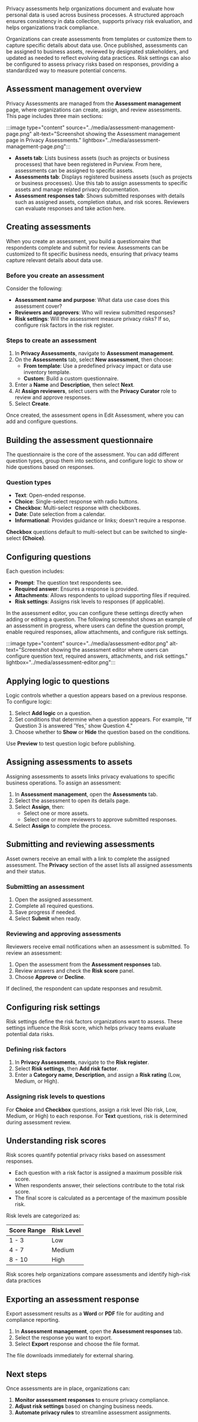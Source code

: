 Privacy assessments help organizations document and evaluate how personal data is used across business processes. A structured approach ensures consistency in data collection, supports privacy risk evaluation, and helps organizations track compliance.

Organizations can create assessments from templates or customize them to capture specific details about data use. Once published, assessments can be assigned to business assets, reviewed by designated stakeholders, and updated as needed to reflect evolving data practices. Risk settings can also be configured to assess privacy risks based on responses, providing a standardized way to measure potential concerns.

## Assessment management overview

Privacy Assessments are managed from the **Assessment management** page, where organizations can create, assign, and review assessments. This page includes three main sections:

:::image type="content" source="../media/assessment-management-page.png" alt-text="Screenshot showing the Assessment management page in Privacy Assessments." lightbox="../media/assessment-management-page.png":::

- **Assets tab**: Lists business assets (such as projects or business processes) that have been registered in Purview. From here, assessments can be assigned to specific assets.
- **Assessments tab**: Displays registered business assets (such as projects or business processes). Use this tab to assign assessments to specific assets and manage related privacy documentation.
- **Assessment responses tab**: Shows submitted responses with details such as assigned assets, completion status, and risk scores. Reviewers can evaluate responses and take action here.

## Creating assessments

When you create an assessment, you build a questionnaire that respondents complete and submit for review. Assessments can be customized to fit specific business needs, ensuring that privacy teams capture relevant details about data use.

### Before you create an assessment

Consider the following:

- **Assessment name and purpose**: What data use case does this assessment cover?
- **Reviewers and approvers**: Who will review submitted responses?
- **Risk settings**: Will the assessment measure privacy risks? If so, configure risk factors in the risk register.

### Steps to create an assessment

1. In **Privacy Assessments**, navigate to **Assessment management**.
1. On the **Assessments** tab, select **New assessment**, then choose:
   - **From template**: Use a predefined privacy impact or data use inventory template.
   - **Custom**: Build a custom questionnaire.
1. Enter a **Name** and **Description**, then select **Next**.
1. At **Assign reviewers**, select users with the **Privacy Curator** role to review and approve responses.
1. Select **Create**.

Once created, the assessment opens in Edit Assessment, where you can add and configure questions.

## Building the assessment questionnaire

The questionnaire is the core of the assessment. You can add different question types, group them into sections, and configure logic to show or hide questions based on responses.

### Question types

- **Text**: Open-ended response.
- **Choice**: Single-select response with radio buttons.
- **Checkbox**: Multi-select response with checkboxes.
- **Date**: Date selection from a calendar.
- **Informational**: Provides guidance or links; doesn't require a response.

**Checkbox** questions default to multi-select but can be switched to single-select **(Choice)**.

## Configuring questions

Each question includes:

- **Prompt**: The question text respondents see.
- **Required answer**: Ensures a response is provided.
- **Attachments**: Allows respondents to upload supporting files if required.
- **Risk settings**: Assigns risk levels to responses (if applicable).

In the assessment editor, you can configure these settings directly when adding or editing a question. The following screenshot shows an example of an assessment in progress, where users can define the question prompt, enable required responses, allow attachments, and configure risk settings.

:::image type="content" source="../media/assessment-editor.png" alt-text="Screenshot showing the assessment editor where users can configure question text, required answers, attachments, and risk settings." lightbox="../media/assessment-editor.png":::

## Applying logic to questions

Logic controls whether a question appears based on a previous response. To configure logic:

1. Select **Add logic** on a question.
1. Set conditions that determine when a question appears. For example, "If Question 3 is answered 'Yes,' show Question 4."
1. Choose whether to **Show** or **Hide** the question based on the conditions.

Use **Preview** to test question logic before publishing.

## Assigning assessments to assets

Assigning assessments to assets links privacy evaluations to specific business operations. To assign an assessment:

1. In **Assessment management**, open the **Assessments** tab.
1. Select the assessment to open its details page.
1. Select **Assign**, then:
   - Select one or more assets.
   - Select one or more reviewers to approve submitted responses.
1. Select **Assign** to complete the process.

## Submitting and reviewing assessments

Asset owners receive an email with a link to complete the assigned assessment. The **Privacy** section of the asset lists all assigned assessments and their status.

### Submitting an assessment

1. Open the assigned assessment.
1. Complete all required questions.
1. Save progress if needed.
1. Select **Submit** when ready.

### Reviewing and approving assessments

Reviewers receive email notifications when an assessment is submitted. To review an assessment:

1. Open the assessment from the **Assessment responses** tab.
1. Review answers and check the **Risk score** panel.
1. Choose **Approve** or **Decline**.

If declined, the respondent can update responses and resubmit.

## Configuring risk settings

Risk settings define the risk factors organizations want to assess. These settings influence the Risk score, which helps privacy teams evaluate potential data risks.

### Defining risk factors

1. In **Privacy Assessments**, navigate to the **Risk register**.
1. Select **Risk settings**, then **Add risk factor**.
1. Enter a **Category name**, **Description**, and assign a **Risk rating** (Low, Medium, or High).

### Assigning risk levels to questions

For **Choice** and **Checkbox** questions, assign a risk level (No risk, Low, Medium, or High) to each response. For **Text** questions, risk is determined during assessment review.

## Understanding risk scores

Risk scores quantify potential privacy risks based on assessment responses.

- Each question with a risk factor is assigned a maximum possible risk score.
- When respondents answer, their selections contribute to the total risk score.
- The final score is calculated as a percentage of the maximum possible risk.

Risk levels are categorized as:

| Score Range | Risk Level |
|-----|-----|
| 1 - 3 | Low |
| 4 - 7 | Medium |
| 8 - 10 | High|

Risk scores help organizations compare assessments and identify high-risk data practices

## Exporting an assessment response

Export assessment results as a **Word** or **PDF** file for auditing and compliance reporting.

1. In **Assessment management**, open the **Assessment responses** tab.
1. Select the response you want to export.
1. Select **Export** response and choose the file format.

The file downloads immediately for external sharing.

## Next steps

Once assessments are in place, organizations can:

1. **Monitor assessment responses** to ensure privacy compliance.
1. **Adjust risk settings** based on changing business needs.
1. **Automate privacy rules** to streamline assessment assignments.
